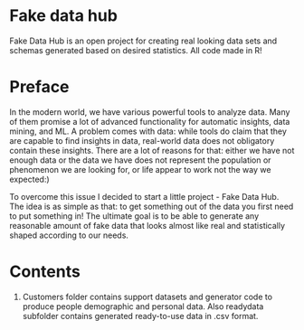 # Fake data hub
Fake Data Hub is an open project for creating real looking data sets and schemas generated based on desired statistics. All code made in R!

# Preface
In the modern world, we have various powerful tools to analyze data. Many of them promise a lot of advanced functionality for automatic insights, data mining, and ML. A problem comes with data:  while tools do claim that they are capable to find insights in data, real-world data does not obligatory contain these insights.  There are a lot of reasons for that: either we have not enough data or the data we have does not represent the population or phenomenon we are looking for, or life appear to work not the way we expected:)

To overcome this issue I decided to start a little project - Fake Data Hub. The idea is as simple as that: to get something out of the data you first need to put something in! The ultimate goal is to be able to generate any reasonable amount of fake data that looks almost like real and statistically shaped according to our needs.

# Contents

1. Customers folder contains support datasets and generator code to produce people demographic and personal data. Also readydata subfolder contains generated ready-to-use data in .csv format. 

